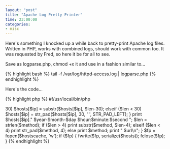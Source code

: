 ```yaml
---
layout: "post"
title: "Apache Log Pretty Printer"
time: 23:00:00
categories:
- misc
---
```

Here's something I knocked up a while back to pretty-print Apache log files. Written in PHP, works with combined logs, should work with common too. It was requested by Fred, so here it be for all to see.

Save as logparse.php, chmod +x it and use in a fashion similar to...

{% highlight bash %}
tail -f /var/log/httpd-access.log | logparse.php
{% endhighlight %}

Here's the code...

{% highlight php %}
#!/usr/local/bin/php
<?php
	$hostscache = '/tmp/logparsehostcache';
	if (file_exists($hostscache))
		$hosts = unserialize(file_get_contents($hostscache));
	else
		$hosts = array();

	while ($line = trim(fgets(STDIN)))
	{
		//print $line;
		preg_match('/^(.*?) \- \- \[(.*?)\/(.*?)\/(.*?):(.*?):(.*?):(.*?) .*?\] \"(.*?) (.*?) /i', $line, $matches);
		//print_r($matches);

		list($full, $ip, $day, $month, $year, $hour, $minute, $second, $method, $url) = $matches;

		if (preg_match('/(\/favicon.ico)|(\/images\/)|(\/system\/)|(\/includes\/)|(\/page\.html)/i', $url))
			continue;

		if (!isset($hosts[$ip]))
		{
			$cmd = "host $ip";
			$hosts[$ip] = trim(`$cmd`);
			if (strpos($hosts[$ip], '(') === false)
			{
				$hosts[$ip] = substr(array_pop(split(' ', $hosts[$ip])), 0, -1);
				if ($hosts[$ip] == 'reached')
					$hosts[$ip] = $ip;
			}
			else
				$hosts[$ip] = $ip;

			$len = strlen($hosts[$ip]);
			if ($len > 30)
				$hosts[$ip] = substr($hosts[$ip], $len-30);
			elseif ($len < 30)
				$hosts[$ip] = str_pad($hosts[$ip], 30, ' ', STR_PAD_LEFT);
		}

		print $hosts[$ip]." $year-$month-$day $hour:$minute:$second ";

		$len = strlen($method);
		if ($len > 4)
			print substr($method, $len-4);
		elseif ($len < 4)
			print str_pad($method, 4);
		else
			print $method;

		print " $url\n";
	}

	$fp = fopen($hostscache, 'w');
	if ($fp)
	{
		fwrite($fp, serialize($hosts));
		fclose($fp);
	}
{% endhighlight %}
